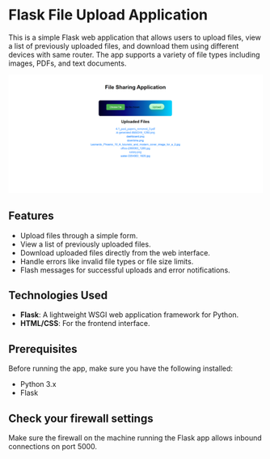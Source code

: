 # Flask File Upload Application

This is a simple Flask web application that allows users to upload files, view a list of previously uploaded files, and download them using different devices with same router. The app supports a variety of file types including images, PDFs, and text documents.

![App Screenshot](app.PNG)
## Features
- Upload files through a simple form.
- View a list of previously uploaded files.
- Download uploaded files directly from the web interface.
- Handle errors like invalid file types or file size limits.
- Flash messages for successful uploads and error notifications.

## Technologies Used
- **Flask**: A lightweight WSGI web application framework for Python.
- **HTML/CSS**: For the frontend interface.

## Prerequisites
Before running the app, make sure you have the following installed:
- Python 3.x
- Flask

## Check your firewall settings
Make sure the firewall on the machine running the Flask app allows inbound connections on port 5000.


